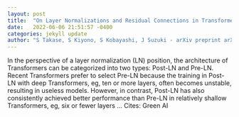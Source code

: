 ```yaml
---
layout: post
title:  "On Layer Normalizations and Residual Connections in Transformers"
date:   2022-06-06 21:51:57 -0400
categories: jekyll update
author: "S Takase, S Kiyono, S Kobayashi, J Suzuki - arXiv preprint arXiv:2206.00330, 2022"
---
```

In the perspective of a layer normalization (LN) position, the architecture of Transformers can be categorized into two types: Post-LN and Pre-LN. Recent Transformers prefer to select Pre-LN because the training in Post-LN with deep Transformers, eg, ten or more layers, often becomes unstable, resulting in useless models. However, in contrast, Post-LN has also consistently achieved better performance than Pre-LN in relatively shallow Transformers, eg, six or fewer layers …
Cites: ‪Green AI‬  